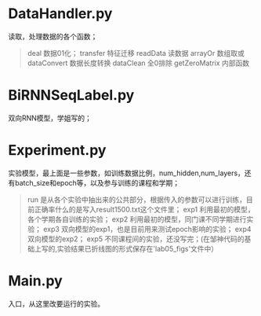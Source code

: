 # DataHandler.py
读取，处理数据的各个函数；
> deal 数据01化；
> transfer 特征迁移
> readData 读数据
> arrayOr 数组取或
> dataConvert 数据长度转换
> dataClean 全0排除
> getZeroMatrix 内部函数
# BiRNNSeqLabel.py
双向RNN模型，学姐写的；
# Experiment.py
实验模型，最上面是一些参数，如训练数据比例，num_hidden,num_layers，还有batch_size和epoch等，以及参与训练的课程和学期；
> run 是从各个实验中抽出来的公共部分，根据传入的参数可以进行训练，目前正确率什么的是写入result1500.txt这个文件里；
> exp1 利用最初的模型，各个学期各自训练的实验；
> exp2 利用最初的模型，同门课不同学期进行实验；
> exp3 双向模型的exp1，也是目前用来测试epoch影响的实验；
> exp4 双向模型的exp2；
> exp5 不同课程间的实验，还没写完；(在邹神代码的基础上写的,实验结果已折线图的形式保存在'lab05_figs'文件中）
# Main.py
入口，从这里改要运行的实验。